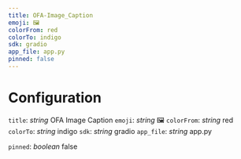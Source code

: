 ```yaml
---
title: OFA-Image_Caption
emoji: 🖼
colorFrom: red
colorTo: indigo
sdk: gradio
app_file: app.py
pinned: false
---
```

# Configuration
`title`: _string_
OFA Image Caption
`emoji`: _string_
🖼
`colorFrom`: _string_
red
`colorTo`: _string_
indigo
`sdk`: _string_
gradio
`app_file`: _string_
app.py


`pinned`: _boolean_
false